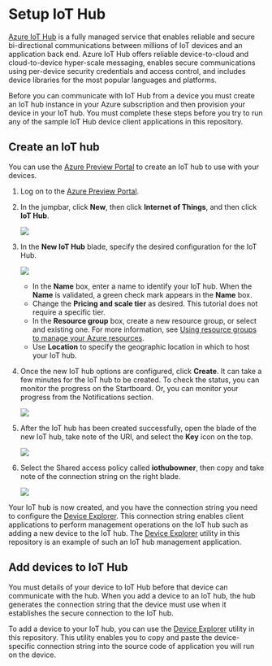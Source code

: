 # Setup IoT Hub

[Azure IoT Hub][iothub-landing] is a fully managed service that enables reliable and secure bi-directional communications between millions of IoT devices and an application back end. Azure IoT Hub offers reliable device-to-cloud and cloud-to-device hyper-scale messaging, enables secure communications using per-device security credentials and access control, and includes device libraries for the most popular languages and platforms.

Before you can communicate with IoT Hub from a device you must create an IoT hub instance in your Azure subscription and then provision your device in your IoT hub. You must complete these steps before you try to run any of the sample IoT Hub device client applications in this repository.

## Create an IoT hub

You can use the [Azure Preview Portal][azure-portal] to create an IoT hub to use with your devices.

1. Log on to the [Azure Preview Portal][azure-portal].

2. In the jumpbar, click **New**, then click **Internet of Things**, and then click **IoT Hub**.

   ![][1]

3. In the **New IoT Hub** blade, specify the desired configuration for the IoT Hub.

   ![][2]

    * In the **Name** box, enter a name to identify your IoT hub. When the **Name** is validated, a green check mark appears in the **Name** box.
    * Change the **Pricing and scale tier** as desired. This tutorial does not require a specific tier.
    * In the **Resource group** box, create a new resource group, or select and existing one. For more information, see [Using resource groups to manage your Azure resources](resource-group-portal.md).
    * Use **Location** to specify the geographic location in which to host your IoT hub.  


4. Once the new IoT hub options are configured, click **Create**.  It can take a few minutes for the IoT hub to be created.  To check the status, you can monitor the progress on the Startboard. Or, you can monitor your progress from the Notifications section.

    ![][3]


5. After the IoT hub has been created successfully, open the blade of the new IoT hub, take note of the URI, and select the **Key** icon on the top.

    ![][4]

6. Select the Shared access policy called **iothubowner**, then copy and take note of the connection string on the right blade.

    ![][5]

Your IoT hub is now created, and you have the connection string you need to configure the [Device Explorer][use-device-explorer]. This connection string enables client applications to perform management operations on the IoT hub such as adding a new device to the IoT hub. The [Device Explorer][use-device-explorer] utility in this repository is an example of such an IoT hub management application.

## Add devices to IoT Hub

You must details of your device to IoT Hub before that device can communicate with the hub. When you add a device to an IoT hub, the hub generates the connection string that the device must use when it establishes the secure connection to the IoT hub.

To add a device to your IoT hub, you can use the [Device Explorer][use-device-explorer] utility in this repository. This utility enables you to copy and paste the device-specific connection string into the source code of application you will run on the device.


[iothub-landing]: http://azure.microsoft.com/en-us/documentation/services/iot-hub/
[azure-portal]: https://portal.azure.com
[manage-iothub-portal]: http://azure.microsoft.com/en-us/documentation/articles/iot-hub-manage-portal/
[use-device-explorer]: ../tools/DeviceExplorer/doc/how_to_use_device_explorer.md

[1]: media/create-iot-hub1.png
[2]: media/create-iot-hub2.png
[3]: media/create-iot-hub3.png
[4]: media/create-iot-hub4.png
[5]: media/create-iot-hub5.png
